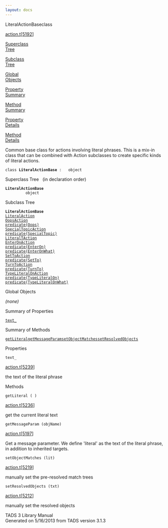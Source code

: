 ```yaml
---
layout: docs
---
```

<span class="title">LiteralActionBase</span><span class="type">class</span>

[action.t](../file/action.t.html)\[[5192](../source/action.t.html#5192)\]

[Superclass  
Tree](#_SuperClassTree_)

[Subclass  
Tree](#_SubClassTree_)

[Global  
Objects](#_ObjectSummary_)

[Property  
Summary](#_PropSummary_)

[Method  
Summary](#_MethodSummary_)

[Property  
Details](#_Properties_)

[Method  
Details](#_Methods_)

<div class="fdesc">

Common base class for actions involving literal phrases. This is a
mix-in class that can be combined with Action subclasses to create
specific kinds of literal actions.

`class `**`LiteralActionBase`**` :   object`

</div>

<span id="_SuperClassTree_"></span>

<div class="mjhd">

<span class="hdln">Superclass Tree</span>   (in declaration order)

</div>

**`LiteralActionBase`**  
`         object`  
<span id="_SubClassTree_"></span>

<div class="mjhd">

<span class="hdln">Subclass Tree</span>  

</div>

**`LiteralActionBase`**  
[`LiteralAction`](../object/LiteralAction.html)  
[`OopsAction`](../object/OopsAction.html)  
[`predicate(Oops)`](../object/predicate(Oops).html)  
[`SpecialTopicAction`](../object/SpecialTopicAction.html)  
[`predicate(SpecialTopic)`](../object/predicate(SpecialTopic).html)  
[`LiteralTAction`](../object/LiteralTAction.html)  
[`EnterOnAction`](../object/EnterOnAction.html)  
[`predicate(EnterOn)`](../object/predicate(EnterOn).html)  
[`predicate(EnterOnWhat)`](../object/predicate(EnterOnWhat).html)  
[`SetToAction`](../object/SetToAction.html)  
[`predicate(SetTo)`](../object/predicate(SetTo).html)  
[`TurnToAction`](../object/TurnToAction.html)  
[`predicate(TurnTo)`](../object/predicate(TurnTo).html)  
[`TypeLiteralOnAction`](../object/TypeLiteralOnAction.html)  
[`predicate(TypeLiteralOn)`](../object/predicate(TypeLiteralOn).html)  
[`predicate(TypeLiteralOnWhat)`](../object/predicate(TypeLiteralOnWhat).html)  
<span id="_ObjectSummary_"></span>

<div class="mjhd">

<span class="hdln">Global Objects</span>  

</div>

*(none)* <span id="_PropSummary_"></span>

<div class="mjhd">

<span class="hdln">Summary of Properties</span>  

</div>

[`text_`](#text_)

<span id="_MethodSummary_"></span>

<div class="mjhd">

<span class="hdln">Summary of Methods</span>  

</div>

[`getLiteral`](#getLiteral)[`getMessageParam`](#getMessageParam)[`setObjectMatches`](#setObjectMatches)[`setResolvedObjects`](#setResolvedObjects)

<span id="_Properties_"></span>

<div class="mjhd">

<span class="hdln">Properties</span>  

</div>

<span id="text_"></span>

`text_`

[action.t](../file/action.t.html)\[[5239](../source/action.t.html#5239)\]

<div class="desc">

the text of the literal phrase

</div>

<span id="_Methods_"></span>

<div class="mjhd">

<span class="hdln">Methods</span>  

</div>

<span id="getLiteral"></span>

`getLiteral ( )`

[action.t](../file/action.t.html)\[[5236](../source/action.t.html#5236)\]

<div class="desc">

get the current literal text

</div>

<span id="getMessageParam"></span>

`getMessageParam (objName)`

[action.t](../file/action.t.html)\[[5197](../source/action.t.html#5197)\]

<div class="desc">

Get a message parameter. We define 'literal' as the text of the literal
phrase, in addition to inherited targets.

</div>

<span id="setObjectMatches"></span>

`setObjectMatches (lit)`

[action.t](../file/action.t.html)\[[5219](../source/action.t.html#5219)\]

<div class="desc">

manually set the pre-resolved match trees

</div>

<span id="setResolvedObjects"></span>

`setResolvedObjects (txt)`

[action.t](../file/action.t.html)\[[5212](../source/action.t.html#5212)\]

<div class="desc">

manually set the resolved objects

</div>

<div class="ftr">

TADS 3 Library Manual  
Generated on 5/16/2013 from TADS version 3.1.3

</div>
